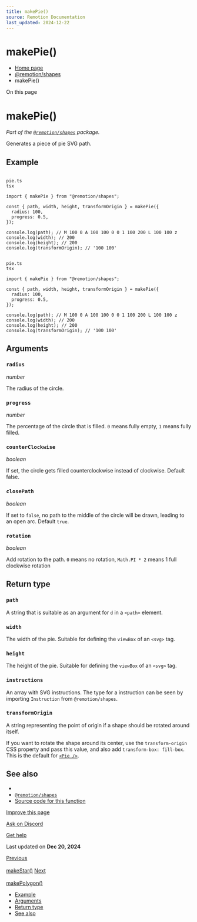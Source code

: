 ```yaml
---
title: makePie()
source: Remotion Documentation
last_updated: 2024-12-22
---
```


# makePie()

- [Home page](/)
- [@remotion/shapes](/docs/shapes/)
- makePie()

On this page

# makePie()

_Part of the [`@remotion/shapes`](/docs/shapes) package._

Generates a piece of pie SVG path.

## Example [​](\#example "Direct link to Example")

```

pie.ts
tsx

import { makePie } from "@remotion/shapes";

const { path, width, height, transformOrigin } = makePie({
  radius: 100,
  progress: 0.5,
});

console.log(path); // M 100 0 A 100 100 0 0 1 100 200 L 100 100 z
console.log(width); // 200
console.log(height); // 200
console.log(transformOrigin); // '100 100'
```

```

pie.ts
tsx

import { makePie } from "@remotion/shapes";

const { path, width, height, transformOrigin } = makePie({
  radius: 100,
  progress: 0.5,
});

console.log(path); // M 100 0 A 100 100 0 0 1 100 200 L 100 100 z
console.log(width); // 200
console.log(height); // 200
console.log(transformOrigin); // '100 100'
```

## Arguments [​](\#arguments "Direct link to Arguments")

### `radius`

_number_

The radius of the circle.

### `progress`

_number_

The percentage of the circle that is filled. `0` means fully empty, `1` means fully filled.

### `counterClockwise`

_boolean_

If set, the circle gets filled counterclockwise instead of clockwise. Default false.

### `closePath`

_boolean_

If set to `false`, no path to the middle of the circle will be drawn, leading to an open arc. Default `true`.

### `rotation`

_boolean_

Add rotation to the path. `0` means no rotation, `Math.PI * 2` means 1 full clockwise rotation

## Return type [​](\#return-type "Direct link to Return type")

### `path`

A string that is suitable as an argument for `d` in a `<path>` element.

### `width`

The width of the pie. Suitable for defining the `viewBox` of an `<svg>` tag.

### `height`

The height of the pie. Suitable for defining the `viewBox` of an `<svg>` tag.

### `instructions`

An array with SVG instructions. The type for a instruction can be seen by importing `Instruction` from `@remotion/shapes`.

### `transformOrigin`

A string representing the point of origin if a shape should be rotated around itself.

If you want to rotate the shape around its center, use the `transform-origin` CSS property and pass this value, and also add `transform-box: fill-box`. This is the default for [`<Pie />`](/docs/shapes/pie).

## See also [​](\#see-also "Direct link to See also")

- [<Pie />](/docs/shapes/pie)
- [`@remotion/shapes`](/docs/shapes)
- [Source code for this function](https://github.com/remotion-dev/remotion/blob/main/packages/shapes/src/utils/make-pie.ts)

[Improve this page](https://github.com/remotion-dev/remotion/edit/main/packages/docs/docs/shapes/make-pie.mdx)

[Ask on Discord](https://remotion.dev/discord)

[Get help](/docs/get-help)

Last updated on **Dec 20, 2024**

[Previous\
\
makeStar()](/docs/shapes/make-star) [Next\
\
makePolygon()](/docs/shapes/make-polygon)

- [Example](#example)
- [Arguments](#arguments)
- [Return type](#return-type)
- [See also](#see-also)
